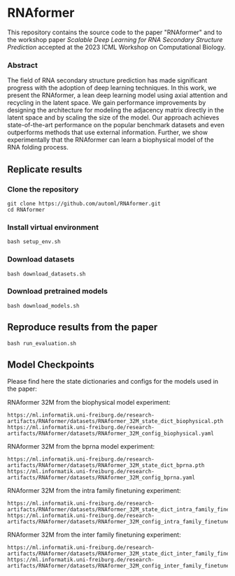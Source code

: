 # RNAformer

This repository contains the source code to the paper "RNAformer" and to the workshop paper 
*Scalable Deep Learning for RNA Secondary Structure Prediction* 
accepted at the 2023 ICML Workshop on Computational Biology.

### Abstract

The field of RNA secondary structure prediction has made significant progress with the adoption of deep learning techniques. 
In this work, we present the RNAformer, a lean deep learning model using axial attention and recycling in the latent space. 
We gain performance improvements by designing the architecture for modeling the adjacency matrix directly in the latent space 
and by scaling the size of the model. Our approach achieves state-of-the-art performance on the popular benchmark datasets and 
even outperforms methods that use external information. Further, we show experimentally that the RNAformer can learn a biophysical 
model of the RNA folding process.

## Replicate results

### Clone the repository

```
git clone https://github.com/automl/RNAformer.git
cd RNAformer
```

### Install virtual environment


```
bash setup_env.sh
```



### Download datasets

```
bash download_datasets.sh
``` 


### Download pretrained models

``` 
bash download_models.sh
```
    

## Reproduce results from the paper

``` 
bash run_evaluation.sh
```


## Model Checkpoints

Please find here the state dictionaries and configs for the models used in the paper: 

RNAformer 32M from the biophysical model experiment:
```
https://ml.informatik.uni-freiburg.de/research-artifacts/RNAformer/datasets/RNAformer_32M_state_dict_biophysical.pth
https://ml.informatik.uni-freiburg.de/research-artifacts/RNAformer/datasets/RNAformer_32M_config_biophysical.yaml
```

RNAformer 32M from the bprna model experiment:
```
https://ml.informatik.uni-freiburg.de/research-artifacts/RNAformer/datasets/RNAformer_32M_state_dict_bprna.pth
https://ml.informatik.uni-freiburg.de/research-artifacts/RNAformer/datasets/RNAformer_32M_config_bprna.yaml
```

RNAformer 32M from the intra family finetuning experiment:
```
https://ml.informatik.uni-freiburg.de/research-artifacts/RNAformer/datasets/RNAformer_32M_state_dict_intra_family_finetuned.pth
https://ml.informatik.uni-freiburg.de/research-artifacts/RNAformer/datasets/RNAformer_32M_config_intra_family_finetuned.yaml
```

RNAformer 32M from the inter family finetuning experiment:
```
https://ml.informatik.uni-freiburg.de/research-artifacts/RNAformer/datasets/RNAformer_32M_state_dict_inter_family_finetuned.pth
https://ml.informatik.uni-freiburg.de/research-artifacts/RNAformer/datasets/RNAformer_32M_config_inter_family_finetuned.yaml
```